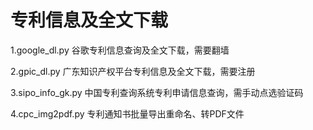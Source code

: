 # 专利信息及全文下载

1.google_dl.py
谷歌专利信息查询及全文下载，需要翻墙

2.gpic_dl.py
广东知识产权平台专利信息及全文下载，需要注册

3.sipo_info_gk.py
中国专利查询系统专利申请信息查询，需手动点选验证码

4.cpc_img2pdf.py
专利通知书批量导出重命名、转PDF文件
